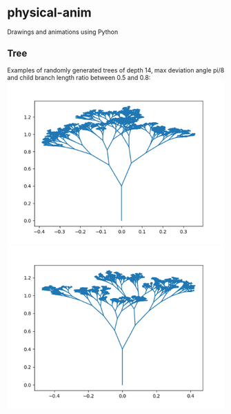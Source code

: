 # physical-anim
Drawings and animations using Python

## Tree
Examples of randomly generated trees of depth 14, max deviation angle pi/8 and child branch length ratio between 0.5 and 0.8:
![plot](./outputs/tree/tree1.png)
![plot](./outputs/tree/tree2.png)